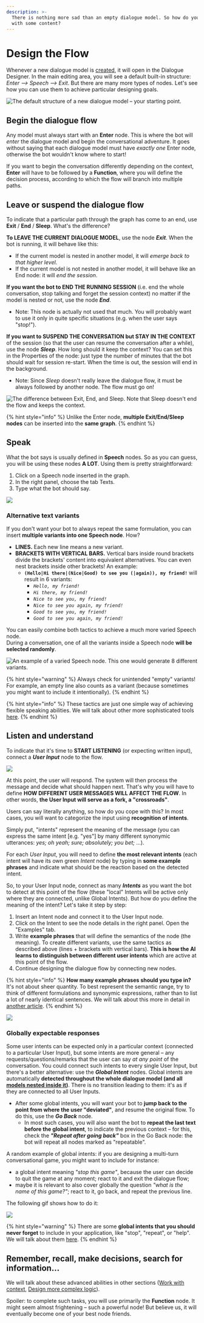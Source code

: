 ```yaml
---
description: >-
  There is nothing more sad than an empty dialogue model. So how do you fill it
  with some content?
---
```


# Design the Flow

Whenever a new dialogue model is [created](https://docs.promethist.ai/how-to/design/create-dialogue), it will open in the Dialogue Designer. In the main editing area, you will see a default built-in structure: _Enter --&gt; Speech --&gt; Exit_. But there are many more types of nodes. Let's see how you can use them to achieve particular designing goals.

![The default structure of a new dialogue model &#x2013; your starting point.](../../../.gitbook/assets/image%20%2842%29.png)

## Begin the dialogue flow

Any model must always start with an **Enter** node. This is where the bot will _enter_ the dialogue model and begin the conversational adventure. It goes without saying that each dialogue model must have _exactly one_ Enter node, otherwise the bot wouldn't know where to start!

If you want to begin the conversation differently depending on the context, **Enter** will have to be followed by a **Function**, where you will define the decision process, according to which the flow will branch into multiple paths.

## Leave or suspend the dialogue flow

To indicate that a particular path through the graph has come to an end, use **Exit** / **End** / **Sleep**. What's the difference?

**To LEAVE THE CURRENT DIALOGUE MODEL**, use the node _**Exit**_. When the bot is running, it will behave like this:

* If the current model is nested in another model, it will _emerge back to that higher level_.
* If the current model is not nested in another model, it will behave like an End node: it will _end the session_.

**If you want the bot to END THE RUNNING SESSION** \(i.e. end the whole conversation, stop talking and forget the session context\) no matter if the model is nested or not, use the node _**End**_.

* Note: This node is actually not used that much. You will probably want to use it only in quite specific situations \(e.g. when the user says "stop!"\).

**If you want to SUSPEND THE CONVERSATION but STAY IN THE CONTEXT** of the session \(so that the user can resume the conversation after a while\), use the node _**Sleep**_. How long should it keep the context? You can set this in the Properties of the node: just type the number of minutes that the bot should wait for session re-start. When the time is out, the session will end in the background.

* Note: Since _Sleep_ doesn't really leave the dialogue flow, it must be always followed by another node. The flow must go on!

![The difference between Exit, End, and Sleep. Note that Sleep doesn&apos;t end the flow and keeps the context.](../../../.gitbook/assets/image%20%2856%29.png)

{% hint style="info" %}
Unlike the Enter node, **multiple Exit/End/Sleep nodes** can be inserted into the **same graph**.
{% endhint %}

## Speak

What the bot says is usually defined in **Speech** nodes. So as you can guess, you will be using these nodes **A LOT**. Using them is pretty straightforward:

1. Click on a Speech node inserted in the graph.
2. In the right panel, choose the tab Texts.
3. Type what the bot should say.

![](../../../.gitbook/assets/hello-world.gif)

### **Alternative text variants**

If you don't want your bot to always repeat the same formulation, you can insert **multiple variants into one Speech node**. How?

* **LINES.** Each new line means a new variant.
* **BRACKETS WITH VERTICAL BARS.** Vertical bars inside round brackets divide the brackets' content into equivalent alternatives. You can even nest brackets inside other brackets! An example:
  * **`(Hello|Hi there|(Nice|Good) to see you (|again)), my friend!`** will result in 6 variants:
    * _`Hello, my friend!`_
    * _`Hi there, my friend!`_
    * _`Nice to see you, my friend!`_
    * _`Nice to see you again, my friend!`_
    * _`Good to see you, my friend!`_
    * _`Good to see you again, my friend!`_

You can easily combine both tactics to achieve a much more varied Speech node.  
During a conversation, one of all the variants inside a Speech node **will be selected randomly**.

![An example of a varied Speech node. This one would generate 8 different variants.](../../../.gitbook/assets/image%20%2862%29.png)

{% hint style="warning" %}
Always check for unintended "empty" variants! For example, an empty line also counts as a variant \(because sometimes you might want to include it intentionally\).
{% endhint %}

{% hint style="info" %}
These tactics are just one simple way of achieving flexible speaking abilities. We will talk about other more sophisticated tools [here](../speaking.md).
{% endhint %}

## Listen and understand

To indicate that it's time to **START LISTENING** \(or expecting written input\), connect a _**User Input**_ node to the flow.

![](../../../.gitbook/assets/image%20%2858%29.png)

At this point, the user will respond. The system will then process the message and decide what should happen next. That's why you will have to define **HOW DIFFERENT USER MESSAGES WILL AFFECT THE FLOW**. In other words, **the User Input will serve as a fork, a "crossroads"**.

Users can say literally anything, so how do you cope with this? In most cases, you will want to categorize the input using **recognition of intents**.

Simply put, "intents" represent the meaning of the message \(you can express the same intent \[e.g. "yes"\] by many different synonymic utterances: _yes; oh yeah; sure; absolutely; you bet;_ ...\).

For each _User Input_, you will need to define **the most relevant intents** \(each intent will have its own green _Intent_ node\) by typing in **some example phrases** and indicate what should be the reaction based on the detected intent.

So, to your User Input node, connect as many _**Intents**_ as you want the bot to detect at this point of the flow \(these "local" Intents will be active only where they are connected, unlike Global Intents\). But how do you define the meaning of the intent? Let's take it step by step:

1. Insert an Intent node and connect it to the User Input node.
2. Click on the Intent to see the node details in the right panel. Open the "Examples" tab.
3. Write **example phrases** that will define the semantics of the node \(the meaning\). To create different variants, use the same tactics as described above \(lines + brackets with vertical bars\). **This is how the AI learns to distinguish between different user intents** which are active at this point of the flow.
4. Continue designing the dialogue flow by connecting new nodes.

{% hint style="info" %}
**How many example phrases should you type in?**  
It's not about sheer quantity. To best represent the semantic range, try to think of different formulations and synonymic expressions, rather than to list a lot of nearly identical sentences. We will talk about this more in detail in [another article](../understanding.md).
{% endhint %}

![](../../../.gitbook/assets/intents-with-bar.gif)

### Globally expectable responses

Some user intents can be expected only in a particular context \(connected to a particular User Input\), but some intents are more general – any requests/questions/remarks that the user can say _at any point_ of the conversation. You could connect such intents to every single User Input, but there's a better alternative: use the _**Global Intent**_ nodes. Global intents are automatically **detected throughout the whole dialogue model \(and all** [**models nested inside it**](../dialogue-linking.md)**\)**. There is no transition leading to them: it's as if they are connected to all User Inputs.

* After some global intents, you will want your bot to **jump back to the point from where the user "deviated"**, and resume the original flow. To do this, use the _**Go Back**_ node.
  * In most such cases, you will also want the bot to **repeat the last text before the global intent**, to indicate the previous context – for this, check the _**"Repeat after going back"**_ box in the Go Back node: the bot will repeat all nodes marked as "repeatable".

A random example of global intents: if you are designing a multi-turn conversational game, you might want to include for instance:

* a global intent meaning _"stop this game"_, because the user can decide to quit the game at any moment; react to it and exit the dialogue flow;
* maybe it is relevant to also cover globally the question _"what is the name of this game?"_; react to it, go back, and repeat the previous line.

The following gif shows how to do it:

![](../../../.gitbook/assets/intents212.gif)

{% hint style="warning" %}
There are some **global intents that you should never forget** to include in your application, like "stop", "repeat", or "help". We will talk about them [here](../robustness.md).
{% endhint %}

## Remember, recall, make decisions, search for information...

We will talk about these advanced abilities in other sections \([Work with context](../context/), [Design more complex logic](../complex-functionality.md)\).

Spoiler: to complete such tasks, you will use primarily the **Function** node. It might seem almost frightening – such a powerful node! But believe us, it will eventually become one of your best node friends.

